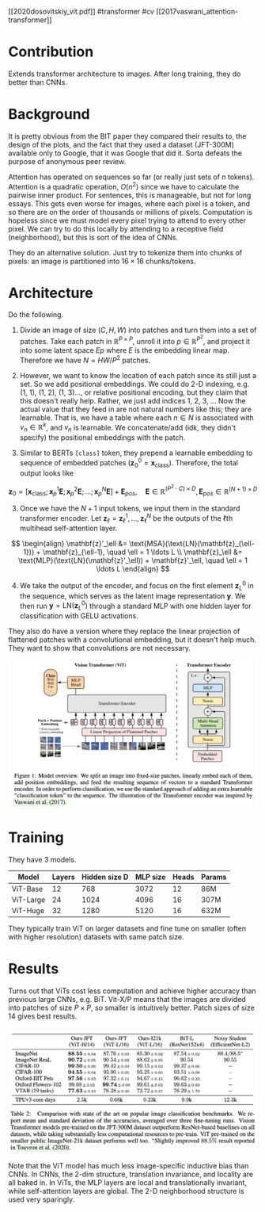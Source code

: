 [[2020dosovitskiy_vit.pdf]]
#transformer #cv
[[2017vaswani_attention-transformer]] 

# Contribution 

   Extends transformer architecture to images. After long training, they do better than CNNs.  
   
# Background 
   
   It is pretty obvious from the BIT paper they compared their results to, the design of the plots, and the fact that they used a dataset (JFT-300M) available only to Google, that it was Google that did it. Sorta defeats the purpose of anonymous peer review. 

   Attention has operated on sequences so far (or really just sets of $n$ tokens). Attention is a quadratic operation, $O(n^2)$ since we have to calculate the pairwise inner product. For sentences, this is manageable, but not for long essays. This gets even worse for images, where each pixel is a token, and so there are on the order of thousands or millions of pixels. Computation is hopeless since we must model every pixel trying to attend to every other pixel. We can try to do this locally by attending to a receptive field (neighborhood), but this is sort of the idea of CNNs. 

   They do an alternative solution. Just try to tokenize them into chunks of pixels: an image is partitioned into $16 \times 16$ chunks/tokens. 

# Architecture 

   Do the following. 
   1. Divide an image of size $(C, H, W)$ into patches and turn them into a set of patches. Take each patch in $\mathbb{R}^{P \times P}$, unroll it into $p \in \mathbb{R}^{P^2}$, and project it into some latent space $E p$ where $E$ is the embedding linear map. Therefore we have $N = HW / P^2$ patches. 

   2. However, we want to know the location of each patch since its still just a set. So we add positional embeddings. We could do 2-D indexing, e.g. (1, 1), (1, 2), (1, 3)..., or relative positional encoding, but they claim that this doesn't really help. Rather, we just add indices 1, 2, 3, ...  Now the actual value that they feed in are not natural numbers like this; they are learnable. That is, we have a table where each $n \in N$ is associated with $v_n \in \mathbb{R}^k$, and $v_n$ is learnable. We concatenate/add (idk, they didn't specify) the positional embeddings with the patch. 

   3. Similar to BERTs `[class]` token, they prepend a learnable embedding to sequence of embedded patches ($\mathbf{z}_0^0 = \mathbf{x}_\text{class}$). Therefore, the total output looks like 

   $$
      \mathbf{z}_0 = [\mathbf{x}_\text{class}; \mathbf{x}_p^1\mathbf{E}; \mathbf{x}_p^2\mathbf{E}; \ldots ; \mathbf{x}_p^N\mathbf{E}] + \mathbf{E}_{pos}, \quad \mathbf{E} \in \mathbb{R}^{(P^2 \cdot C) \times D}, \mathbf{E}_{pos} \in \mathbb{R}^{(N+1) \times D} 
   $$

   3. Once we have the $N+1$ input tokens, we input them in the standard transformer encoder. Let $\mathbf{z}_\ell = \mathbf{z}_\ell^1, \ldots, \mathbf{z}_\ell^N$ be the outputs of the $\ell$th multihead self-attention layer. 

   $$
   \begin{align}
      \mathbf{z}'_\ell &= \text{MSA}(\text{LN}(\mathbf{z}_{\ell-1})) + \mathbf{z}_{\ell-1}, \quad \ell = 1 \ldots L \\
      \mathbf{z}_\ell &= \text{MLP}(\text{LN}(\mathbf{z}'_\ell)) + \mathbf{z}'_\ell, \quad \ell = 1 \ldots L
   \end{align}
   $$

   4. We take the output of the encoder, and focus on the first element $\mathbf{z}_L^0$ in the sequence, which serves as the latent image representation $\mathbf{y}$. We then run $\mathbf{y} = \text{LN}(\mathbf{z}_L^0)$ through a standard MLP with one hidden layer for classification with GELU activations. 


   They also do have a version where they replace the linear projection of flattened patches with a convolutional embedding, but it doesn't help much. They want to show that convolutions are not necessary. 

   ![image](img/vit.png) 

# Training 

   They have 3 models. 

   | Model      | Layers | Hidden size D | MLP size | Heads | Params |
   |------------|--------|---------------|----------|-------|--------|
   | ViT-Base   | 12     | 768           | 3072     | 12    | 86M    |
   | ViT-Large  | 24     | 1024          | 4096     | 16    | 307M   |
   | ViT-Huge   | 32     | 1280          | 5120     | 16    | 632M   |

   They typically train ViT on larger datasets and fine tune on smaller (often with higher resolution) datasets with same patch size. 

# Results 

   Turns out that ViTs cost less computation and achieve higher accuracy than previous large CNNs, e.g. BiT. Vit-X/P means that the images are divided into patches of size $P \times P$, so smaller is intuitively better. Patch sizes of size 14 gives best results. 

   ![image](img/vit_res.png)

   Note that the ViT model has much less image-specific inductive bias than CNNs. In CNNs, the 2-dim structure, translation invariance, and locality are all baked in. In ViTs, the MLP layers are local and translationally invariant, while self-attention layers are global. The 2-D neighborhood structure is used very sparingly. 
